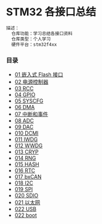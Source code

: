 # STM32 各接口总结
```sh
描述：
  仓库功能：学习总结各接口资料
  仓库类型：个人学习
  硬件平台：stm32f4xx
```
### 目录
* [01  嵌入式 Flash 接口](#jump1)
* [02  电源控制器](#jump2)
* [03  RCC](md/rcc.dm)
* [04  GPIO](#jump4)
* [05  SYSCFG](#jump5)
* [06  DMA](#jump6)
* [07  中断和事件](#jump7)
* [08  ADC](#jump8)
* [09  DAC](#jump9)
* [010 DCMI](#jump10)
* [011 IWDG](#jump11)
* [012 WWDG](#jump12)
* [013 CRYP](#jump13)
* [014 RNG](#jump14)
* [015 HASH](#jump15)
* [016 RTC](#jump16)
* [017 bxCAN](#jump17)
* [018 I2C](#jump18)
* [019 SPI](#jump19)
* [020 SDIO](md/SDIO.md)
* [021 以太网](#jump21)
* [022 USB](#jump22)
* [022 boot](md/boot.md)
